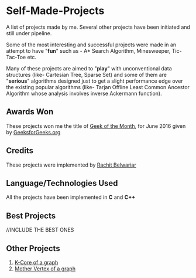 # Self-Made-Projects
A list of projects made by me. Several other projects have been initiated and still under pipeline.

Some of the most interesting and successful projects were made in an attempt to have "**fun**" such as - A* Search Algorithm, Minesweeper, Tic-Tac-Toe etc.

Many of these projects are aimed to "**play**" with unconventional data structures (like- Cartesian Tree, Sparse Set) and some of them are "**serious**" algorithms designed just to get a slight performance edge over the existing popular algorithms (like- Tarjan Offline Least Common Ancestor Algorithm whose analysis involves inverse Ackermann function).


## Awards Won

These projects won me the title of [Geek of the Month](http://www.geeksforgeeks.org/geek-of-the-month/), for June 2016 given by [GeeksforGeeks.org](http://www.geeksforgeeks.org/)


## Credits

These projects were implemented by [Rachit Belwariar](https://in.linkedin.com/in/rachit-belwariar-a23229ab)


## Language/Technologies Used

All the projects have been implemented in **C** and **C++**


## Best Projects

//INCLUDE THE BEST ONES 


## Other Projects

1. [K-Core of a graph](https://github.com/gbelwariar/Self-Made-Projects/tree/master/K-Core-of-a-graph)
2. [Mother Vertex of a graph](https://github.com/gbelwariar/Self-Made-Projects/tree/master/Mother-Vertex-of-a-graph)
